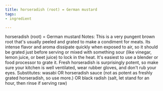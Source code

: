 ```yaml
---
title: horseradish (root) = German mustard
tags:
- ingredient

---
```

horseradish (root) = German mustard Notes: This is a very pungent brown root that's usually peeled and grated to make a condiment for meats. Its intense flavor and aroma dissipate quickly when exposed to air, so it should be grated just before serving or mixed with something sour (like vinegar, lemon juice, or beet juice) to lock in the heat. It's easiest to use a blender or food processor to grate it. Fresh horseradish is surprisingly potent, so make sure your kitchen is well ventilated, wear rubber gloves, and don't rub your eyes. Substitutes: wasabi OR horseradish sauce (not as potent as freshly grated horseradish, so use more.) OR black radish (salt, let stand for an hour, then rinse if serving raw)

